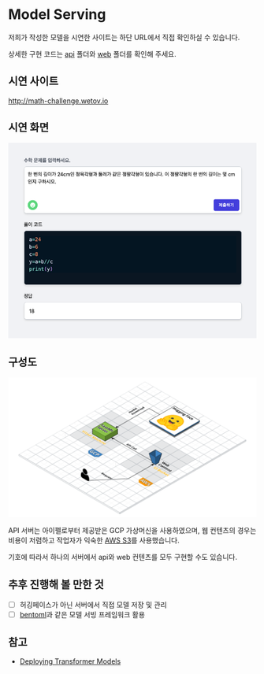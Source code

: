 # Model Serving

저희가 작성한 모델을 시연한 사이트는 하단 URL에서 직접 확인하실 수 있습니다.

상세한 구현 코드는 [api](./api/) 폴더와 [web](./web/) 폴더를 확인해 주세요.

## 시연 사이트

http://math-challenge.wetov.io

## 시연 화면

![ui](./assets/ui.png)

## 구성도

![architecture](./assets/architecture.png)

API 서버는 아이펠로부터 제공받은 GCP 가상머신을 사용하였으며, 웹 컨텐츠의 경우는 비용이 저렴하고 작업자가 익숙한 [AWS S3](https://aws.amazon.com/s3/)를 사용했습니다.

기호에 따라서 하나의 서버에서 api와 web 컨텐츠를 모두 구현할 수도 있습니다.

## 추후 진행해 볼 만한 것

- [ ] 허깅페이스가 아닌 서버에서 직접 모델 저장 및 관리
- [ ] [bentoml](https://github.com/bentoml/BentoML)과 같은 모델 서빙 프레임워크 활용

## 참고

- [Deploying Transformer Models](https://chatbotslife.com/deploying-transformer-models-1350876016f)